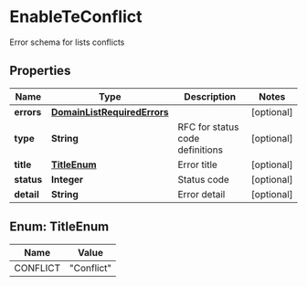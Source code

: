 

# EnableTeConflict

Error schema for lists conflicts
## Properties

Name | Type | Description | Notes
------------ | ------------- | ------------- | -------------
**errors** | [**DomainListRequiredErrors**](DomainListRequiredErrors.md) |  |  [optional]
**type** | **String** | RFC for status code definitions |  [optional]
**title** | [**TitleEnum**](#TitleEnum) | Error title |  [optional]
**status** | **Integer** | Status code |  [optional]
**detail** | **String** | Error detail |  [optional]



## Enum: TitleEnum

Name | Value
---- | -----
CONFLICT | &quot;Conflict&quot;



